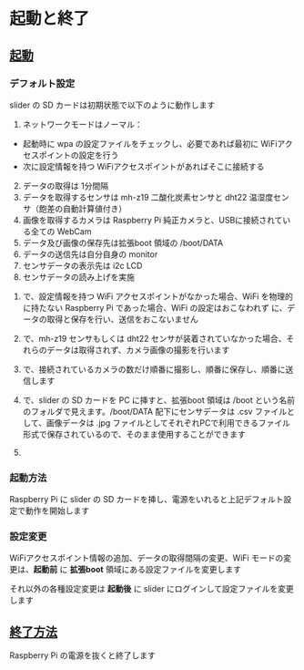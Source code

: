 # 起動と終了


## <u>起動</u>

### デフォルト設定
slider の SD カードは初期状態で以下のように動作します

1. ネットワークモードはノーマル：
  - 起動時に wpa の設定ファイルをチェックし、必要であれば最初に WiFiアクセスポイントの設定を行う
  - 次に設定情報を持つ WiFiアクセスポイントがあればそこに接続する
2. データの取得は 1分間隔
3. データを取得するセンサは mh-z19 二酸化炭素センサと dht22 温湿度センサ（飽差の自動計算値付き）
4. 画像を取得するカメラは Raspberry Pi 純正カメラと、USBに接続されている全ての WebCam
5. データ及び画像の保存先は拡張boot 領域の /boot/DATA
6. データの送信先は自分自身の monitor
7. センサデータの表示先は i2c LCD
8. センサデータの読み上げを実施

1) で、設定情報を持つ WiFi アクセスポイントがなかった場合、WiFi を物理的に持たない Raspberry Pi であった場合、WiFi の設定はおこなわれず
に、データの取得と保存を行い、送信をおこないません

3) で、mh-z19 センサもしくは dht22 センサが装着されていなかった場合、それらのデータは取得されず、カメラ画像の撮影を行います

4) で、接続されているカメラの数だけ順番に撮影し、順番に保存し、順番に送信します

5) で、slider の SD カードを PC に挿すと、拡張boot 領域は /boot という名前のフォルダで見えます。/boot/DATA 配下にセンサデータは .csv ファイルとして、画像データは .jpg ファイルとしてそれぞれPCで利用できるファイル形式で保存されているので、そのまま使用することができます

6)

### 起動方法
Raspberry Pi に slider の SD カードを挿し、電源をいれると上記デフォルト設定で動作を開始します

### 設定変更
WiFiアクセスポイント情報の追加、データの取得間隔の変更、WiFi モードの変更は、**起動前** に **拡張boot** 領域にある設定ファイルを変更します

それ以外の各種設定変更は **起動後** に slider にログインして設定ファイルを変更します

## <u>終了方法</u>
Raspberry Pi の電源を抜くと終了します
